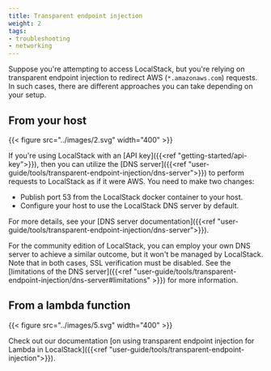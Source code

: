```yaml
---
title: Transparent endpoint injection
weight: 2
tags:
- troubleshooting
- networking
---
```


Suppose you're attempting to access LocalStack, but you're relying on transparent endpoint injection to redirect AWS (`*.amazonaws.com`) requests. In such cases, there are different approaches you can take depending on your setup.

## From your host

{{< figure src="../images/2.svg" width="400" >}}

If you're using LocalStack with an [API key]({{<ref "getting-started/api-key">}}), then you can utilize the [DNS server]({{<ref "user-guide/tools/transparent-endpoint-injection/dns-server">}}) to perform requests to LocalStack as if it were AWS.
You need to make two changes:

* Publish port 53 from the LocalStack docker container to your host.
* Configure your host to use the LocalStack DNS server by default.

For more details, see your [DNS server documentation]({{<ref "user-guide/tools/transparent-endpoint-injection/dns-server">}}).

For the community edition of LocalStack, you can employ your own DNS server to achieve a similar outcome, but it won't be managed by LocalStack. Note that in both cases, SSL verification must be disabled. See the [limitations of the DNS server]({{<ref "user-guide/tools/transparent-endpoint-injection/dns-server#limitations" >}}) for more information.

## From a lambda function

{{< figure src="../images/5.svg" width="400" >}}

Check out our documentation [on using transparent endpoint injection for Lambda in LocalStack]({{<ref "user-guide/tools/transparent-endpoint-injection">}}).
